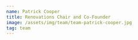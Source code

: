 ```yaml
---
name: Patrick Cooper
title: Renovations Chair and Co-Founder
image: /assets/img/team/team-patrick-cooper.jpg
tag: team
---
```

